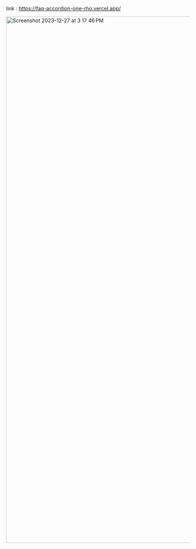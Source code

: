 link : https://faq-accordion-one-rho.vercel.app/

<img width="1440" alt="Screenshot 2023-12-27 at 3 17 46 PM" src="https://github.com/Bilalbasheer100/next14_FAQ_accordion/assets/108890773/c7f5f545-c8f6-4f4e-bbea-596d6867f76d">
